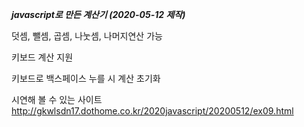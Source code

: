 *****javascript로 만든 계산기 (2020-05-12 제작)*****

덧셈, 뺄셈, 곱셈, 나눗셈, 나머지연산 가능

키보드 계산 지원

키보드로 백스페이스 누를 시 계산 초기화

시연해 볼 수 있는 사이트
http://gkwlsdn17.dothome.co.kr/2020javascript/20200512/ex09.html

